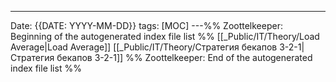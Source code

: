 ---
Date: {{DATE: YYYY-MM-DD}}
tags: [MOC]
---%% Zoottelkeeper: Beginning of the autogenerated index file list  %%
 [[_Public/IT/Theory/Load Average|Load Average]]
 [[_Public/IT/Theory/Стратегия бекапов 3-2-1|Стратегия бекапов 3-2-1]]
%% Zoottelkeeper: End of the autogenerated index file list  %%
